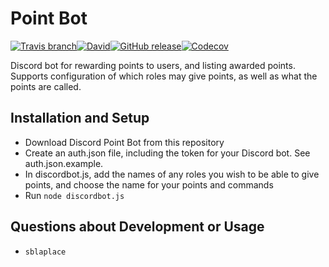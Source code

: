 # Point Bot

[![Travis branch](https://img.shields.io/travis/sblaplace/DiscordPointBot/discordjs9.svg?style=flat-square)](https://travis-ci.org/sblaplace/DiscordPointBot)[![David](https://img.shields.io/david/sblaplace/discordpointbot.svg?style=flat-square)](https://david-dm.org/sblaplace/DiscordPointBot)[![GitHub release](https://img.shields.io/github/release/sblaplace/DiscordPointBot.svg?style=flat-square)](https://github.com/sblaplace/DiscordPointBot/tree/0.5.1)[![Codecov](https://img.shields.io/codecov/c/github/sblaplace/DiscordPointBot.svg?style=flat-square)](https://codecov.io/gh/sblaplace/DiscordPointBot)

Discord bot for rewarding points to users, and listing awarded points. Supports configuration of which roles may give points, as well as what the points are called.

## Installation and Setup

* Download Discord Point Bot from this repository
* Create an auth.json file, including the token for your Discord bot. See auth.json.example.
* In discordbot.js, add the names of any roles you wish to be able to give points, and choose the name for your points and commands
* Run `node discordbot.js`

## Questions about Development or Usage

* `sblaplace`
